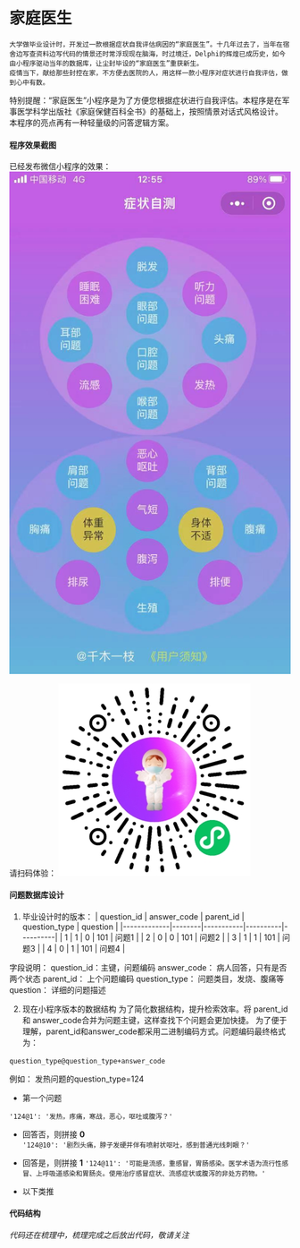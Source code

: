 # 家庭医生

    大学做毕业设计时，开发过一款根据症状自我评估病因的“家庭医生”。十几年过去了，当年在宿舍边写查资料边写代码的情景还时常浮现现在脑海，时过境迁，Delphi的辉煌已成历史，如今由小程序驱动当年的数据库，让尘封毕设的“家庭医生”重获新生。
    疫情当下，献给那些封控在家，不方便去医院的人，用这样一款小程序对症状进行自我评估，做到心中有数。
   特别提醒：“家庭医生”小程序是为了方便您根据症状进行自我评估。本程序是在军事医学科学出版社《家庭保健百科全书》的基础上，按照情景对话式风格设计。 本程序的亮点再有一种轻量级的问答逻辑方案。 

#### 程序效果截图
已经发布微信小程序的效果：
![输入图片说明](assets/WechatIMG197.jpeg)

请扫码体验：
![输入图片说明](assets/gh_cc7fc2538239_344.jpeg)

#### 问题数据库设计

1. 毕业设计时的版本：
| question_id | answer_code | parent_id | question_type | question |
|-------------|--------|-----------|----------|----------|
| 1           | 1      | 0         |      101    |    问题1      |
| 2           | 0      | 0         |       101   |    问题2      |
| 3           | 1      | 1         |      101    |    问题3      |
| 4           | 0      | 1         |       101   |    问题4      |

字段说明：
question_id：主键，问题编码
answer_code： 病人回答，只有是否两个状态
parent_id： 上个问题编码
question_type： 问题类目，发烧、腹痛等
question：  详细的问题描述

2. 现在小程序版本的数据结构
为了简化数据结构，提升检索效率。将 parent_id 和 answer_code合并为问题主键，这样查找下个问题会更加快捷。
为了便于理解，parent_id和answer_code都采用二进制编码方式。问题编码最终格式为： 

`question_type@question_type+answer_code`

例如：
发热问题的question_type=124

- 第一个问题

```
'124@1': '发热，疼痛，寒战，恶心，呕吐或腹泻？'
```

- 回答否，则拼接 **0**  
`'124@10': '剧烈头痛，脖子发硬并伴有喷射状呕吐，感到普通光线刺眼？'`

- 回答是，则拼接 **1** 
`'124@11': '可能是流感，重感冒，胃肠感染。医学术语为流行性感冒、上呼吸道感染和胃肠炎。使用治疗感冒症状、流感症状或腹泻的非处方药物。'`

- 以下类推


#### 代码结构

 _代码还在梳理中，梳理完成之后放出代码，敬请关注_ 
